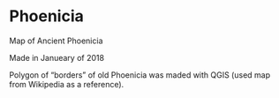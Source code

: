 # Phoenicia
Map of Ancient Phoenicia


Made in Janueary of 2018

Polygon of “borders” of old Phoenicia was maded with QGIS (used map from Wikipedia as a reference).

